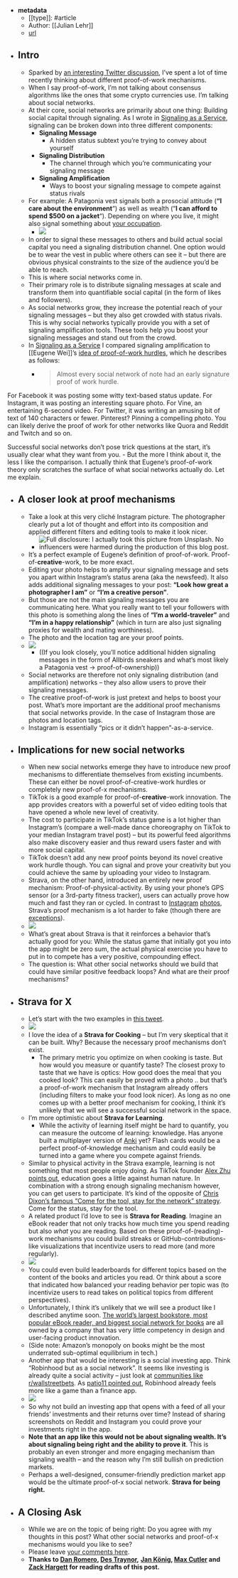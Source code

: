 - **metadata**
    - [[type]]: #article
    - Author: [[Julian Lehr]]
    - [url](https://julian.digital/2020/08/06/proof-of-x/)
- ## Intro
    - Sparked by [an interesting Twitter discussion](https://twitter.com/dwr/status/1273307320911450112), I’ve spent a lot of time recently thinking about different proof-of-work mechanisms.
    - When I say proof-of-work, I’m not talking about consensus algorithms like the ones that some crypto currencies use. I’m talking about social networks.
    - At their core, social networks are primarily about one thing: Building social capital through signaling. As I wrote in [Signaling as a Service](http://julian.digital/2020/03/28/signaling-as-a-service/), signaling can be broken down into three different components:
        - **Signaling Message**
            - A hidden status subtext you’re trying to convey about yourself
        - **Signaling Distribution**
            - The channel through which you’re communicating your signaling message
        - **Signaling Amplification**
            - Ways to boost your signaling message to compete against status rivals
    - For example: A Patagonia vest signals both a prosocial attitude (__“I care about the environment__“) as well as wealth (“__I can afford to spend $500 on a jacket__“). Depending on where you live, it might also signal something about [your occupation](https://vcstarterkit.com/).
        - ![](https://julian.digital/wp-content/uploads/2020/07/patagucci.png)
    - In order to signal these messages to others and build actual social capital you need a signaling distribution channel. One option would be to wear the vest in public where others can see it – but there are obvious physical constraints to the size of the audience you’d be able to reach.
    - This is where social networks come in.
    - Their primary role is to distribute signaling messages at scale and transform them into quantifiable social capital (in the form of likes and followers).
    - As social networks grow, they increase the potential reach of your signaling messages – but they also get crowded with status rivals. This is why social networks typically provide you with a set of signaling amplification tools. These tools help you boost your signaling messages and stand out from the crowd.
    - In [Signaling as a Service](http://julian.digital/2020/03/28/signaling-as-a-service/) I compared signaling amplification to [[Eugene Wei]]’s [idea of proof-of-work hurdles](https://www.eugenewei.com/blog/2019/2/19/status-as-a-service), which he describes as follows:
        - > Almost every social network of note had an early signature proof of work hurdle. 

For Facebook it was posting some witty text-based status update. For Instagram, it was posting an interesting square photo. For Vine, an entertaining 6-second video. For Twitter, it was writing an amusing bit of text of 140 characters or fewer. Pinterest? Pinning a compelling photo. You can likely derive the proof of work for other networks like Quora and Reddit and Twitch and so on. 

Successful social networks don’t pose trick questions at the start, it’s usually clear what they want from you.
    - But the more I think about it, the less I like the comparison. I actually think that Eugene’s proof-of-work theory only scratches the surface of what social networks actually do. Let me explain.
- ## A closer look at proof mechanisms
    - Take a look at this very cliché Instagram picture. The photographer clearly put a lot of thought and effort into its composition and applied different filters and editing tools to make it look nicer.
        - ![Full disclosure: I actually took this picture from Unsplash. No influencers were harmed during the production of this blog post.](https://julian.digital/wp-content/uploads/2020/08/creativework.png)
    - It’s a perfect example of Eugene’s definition of proof-of-work.
Proof-of-**__creative__**-work, to be more exact.
    - Editing your photo helps to amplify your signaling message and sets you apart within Instagram’s status arena (aka the newsfeed). It also adds additional signaling messages to your post: __“Look how great a photographer I am”__ or __“I’m a creative person”__.
    - But those are not the main signaling messages you are communicating 
here. What you really want to tell your followers with this photo is something along the lines of __“I’m a world-traveler”__ and __“I’m in a happy relationship”__ (which in turn are also just signaling proxies for wealth and mating worthiness).
    - The photo and the location tag are your proof points.
    - ![](https://julian.digital/wp-content/uploads/2020/07/igexample02-1.png)
        - ((If you look closely, you’ll notice additional hidden signaling messages in the form of Allbirds sneakers and what’s most likely a Patagonia vest → proof-of-ownership))
    - Social networks are therefore not only signaling distribution (and 
amplification) networks – they also allow users to prove their signaling
 messages.
    - The creative proof-of-work is just pretext and helps to boost your post. What’s more important are the additional proof mechanisms that social networks provide. In the case of Instagram those are photos and location tags.
    - Instagram is essentially “pics or it didn’t happen”-as-a-service.
- ## Implications for new social networks
    - When new social networks emerge they have to introduce new proof 
mechanisms to differentiate themselves from existing incumbents. These 
can either be novel proof-of-creative-work hurdles or completely new 
proof-of-x mechanisms.
    - TikTok is a good example for proof-of-__creative__-work innovation. The app provides creators with a powerful set of video editing tools that have opened a whole new level of creativity.
    - The cost to participate in TikTok’s status game is a lot higher than Instagram’s (compare a well-made dance choreography on TikTok to your median Instagram travel post) – but its powerful feed algorithms also make discovery easier and thus reward users faster and with more social capital.
    - TikTok doesn’t add any new proof points beyond its novel creative work hurdle though. You can signal and prove your creativity but you could achieve the same by uploading your video to Instagram.
    - Strava, on the other hand, introduced an entirely new proof mechanism: Proof-of-physical-activity. By using your phone’s GPS sensor (or a 3rd-party fitness tracker), users can actually prove how much and fast they ran or cycled. In contrast to [Instagram](https://www.telegraph.co.uk/news/2017/10/20/grounded-private-jet-hire-helps-russians-fake-lavish-lifestyles/) [photos](https://www.vice.com/da/article/wdaqgw/instagrams-ballers-discount-private-jets-324), Strava’s proof mechanism is a lot harder to fake (though there are [exceptions](https://www.google.com/search?q=fake+strava+5k+downhill&oq=fake+strava+5k+downhill)).
    - ![](https://julian.digital/wp-content/uploads/2020/08/stravaproof.png)
    - What’s great about Strava is that it reinforces a behavior that’s actually good for you: While the status game that initially got you into the app might be zero sum, the actual physical exercise you have to put in to compete has a very positive, compounding effect.
    - The question is: What other social networks should we build that could have similar positive feedback loops? And what are their proof mechanisms?
- ## Strava for X
    - Let’s start with the two examples in [this tweet](https://twitter.com/dwr/status/1273307320911450112).
    - ![](https://julian.digital/wp-content/uploads/2020/08/tweetstrava.png)
    - I love the idea of a **Strava for Cooking** – but I’m very skeptical that it can be built. Why? Because the necessary proof mechanisms don’t exist.
        - The primary metric you optimize on when cooking is taste. But how would you measure or quantify taste? The closest proxy to taste that we have is optics: How good does the meal that you cooked look? This can easily be proved with a photo .. but that’s a proof-of-work mechanism that Instagram already offers (including filters to make your food look nicer). As long as no one comes up with a better proof mechanism for cooking, I think it’s unlikely that we will see a successful social network in the space.
    - I’m more optimistic about **Strava for Learning**.
        - While the activity of learning itself might be hard to quantify, you 
can measure the outcome of learning: knowledge. Has anyone built a  multiplayer version of [Anki](https://apps.ankiweb.net/) yet? Flash cards would be a perfect proof-of-knowledge mechanism and could easily be turned into a game where you compete against friends.
    - Similar to physical activity in the Strava example, learning is not something that most people enjoy doing. As TikTok founder [Alex Zhu points out](https://youtu.be/wTyg2E44pBA?t=245), education goes a little against human nature. In combination with a strong enough signaling mechanism however, you can get users to participate. It’s kind of the opposite of [Chris Dixon’s famous “Come for the tool, stay for the network” strategy](https://cdixon.org/2015/01/31/come-for-the-tool-stay-for-the-network). Come for the status, stay for the tool.
    - A related product I’d love to see is **Strava for Reading**. Imagine an eBook reader that not only tracks how much time you spend reading but also *what* you are reading. Based on these proof-of-(reading)-work mechanisms you could build streaks or GitHub-contributions-like visualizations that incentivize users to read more (and more regularly).
    - ![](https://julian.digital/wp-content/uploads/2020/07/githubforreading.png)
    - You could even build leaderboards for different topics based on the content
 of the books and articles you read. Or think about a score that indicated how balanced your reading behavior per topic was (to incentivize users to read takes on political topics from different perspectives).
    - Unfortunately, I think it’s unlikely that we will see a product like I described anytime soon. [The world’s largest bookstore, most popular eBook reader, and biggest social network for books](https://twitter.com/lehrjulian/status/1086659965719404544) are all owned by a company that has very little competency in design and user-facing product innovation.
    - (Side note: Amazon’s monopoly on books might be the most underrated sub-optimal equilibrium in tech.)
    - Another app that would be interesting is a social investing app. Think “Robinhood but as a social network”. It seems like investing is already quite a social activity – just look at [communities like r/wallstreetbets](https://www.bloomberg.com/news/articles/2020-02-26/reddit-s-profane-greedy-traders-are-shaking-up-the-stock-market). As [patio11 pointed out](https://twitter.com/patio11/status/1250703738634829824), Robinhood already feels more like a game than a finance app.
    - ![](https://julian.digital/wp-content/uploads/2020/08/robinhood.png)
    - So why not build an investing app that opens with a feed of all your friends’ investments and their returns over time? Instead of sharing screenshots on Reddit and Instagram you could prove your investments right in the app.
    - **Note that an app like this would not be about signaling wealth. It’s about signaling __being right__ and the ability to prove it**. This is probably an even stronger and more engaging mechanism than signaling wealth – and the reason why I’m still bullish on prediction markets.
    - Perhaps a well-designed, consumer-friendly prediction market app would be the ultimate proof-of-x social network. **Strava for being right.**
- ## A Closing Ask
    - While we are on the topic of being right: Do you agree with my thoughts in this post? What other social networks and proof-of-x mechanisms would you like to see?
    - Please leave [your comments here](https://twitter.com/lehrjulian/status/1291397928788135942).
    - __Thanks to [Dan Romero](https://twitter.com/dwr), __[Des Traynor](https://twitter.com/destraynor),____ __[Jan König](https://twitter.com/einkoenig), [Max Cutler](https://twitter.com/cutler_max) and [Zack Hargett](https://twitter.com/zackhargett) for reading drafts of this post.__
